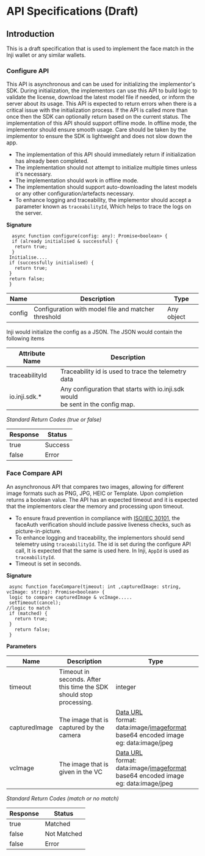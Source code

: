 # API Specifications (Draft)

## Introduction
This is a draft specification that is used to implement the face match in the Inji wallet or any similar wallets. 

### Configure API

This API is asynchronous and can be used for initializing the implementor's SDK. During initialization, the implementors can use this API to build logic to validate the license, download the latest model file if needed, or inform the server about its usage. This API is expected to return errors when there is a critical issue with the initialization process. If the API is called more than once then the SDK can optionally return based on the current status. The implementation of this API should support offline mode. In offline mode, the implementor should ensure smooth usage. Care should be taken by the implementor to ensure the SDK is lightweight and does not slow down the app.
  
* The implementation of this API should immediately return if initialization has already been completed.
* The implementation should not attempt to initialize multiple times unless it's necessary.
* The implementation should work in offline mode.
* The implementation should support auto-downloading the latest models or any other configuration/artefacts necessary. 
* To enhance logging and traceability, the implementor should accept a parameter known as `traceabilityId`, Which helps to trace the logs on the server.

**Signature**

```
  async function configure(config: any): Promise<boolean> {
  if (already initialised & successful) {
   return true;
  }
 Initialise....
 if (successfully initialised) {
   return true;
 }
 return false;
 }
```

| **Name** | **Description**                                     | **Type**   |
| -------- | --------------------------------------------------- | ---------- |
| config   | Configuration with model file and matcher threshold | Any object |


Inji would initialize the config as a JSON. The JSON would contain the following items

 | **Attribute Name** |  **Description**                                     |
 | ------------------ | -----------------------------------------------------|
 | traceabilityId     | Traceability id is used to trace the telemetry data  |
 | io.inji.sdk.*      | Any configuration that starts with io.inji.sdk would <br> be sent in the config map.|                                             |
 

_Standard Return Codes (true or false)_

| **Response** | **Status** |
| ------------ | ---------- |
| true         | Success    |
| false        | Error      |

### Face Compare API

An asynchronous API that compares two images, allowing for different image formats such as PNG, JPG, HEIC or Template. Upon completion returns a boolean value. The API has an expected timeout and it is expected that the implementors clear the memory and processing upon timeout.  

* To ensure fraud prevention in compliance with [ISO/IEC 30101](https://www.iso.org/standard/83828.html), the faceAuth verification should include passive liveness checks, such as picture-in-picture.
* To enhance logging and traceability, the implementors should send telemetry using `traceabilityId`. The id is set during the configure API call, It is expected that the same is used here. In Inji, `AppId` is used as `traceabilityId`.
* Timeout is set in seconds.


**Signature**

```
 async function faceCompare(timeout: int ,capturedImage: string, vcImage: string): Promise<boolean> {
 logic to compare capturedImage & vcImage.....
 setTimeout(cancel);
//logic to match
 if (matched) {
   return true;
 }
   return false;
 }
```

**Parameters**

| **Name**      | **Description**                          | **Type**              |
| ------------- | ---------------------------------------- | --------------------- |
| timeout | Timeout in seconds. After this time the SDK should stop processing. | integer |
| capturedImage | The image that is captured by the camera | [Data URL](https://developer.mozilla.org/en-US/docs/web/http/basics_of_http/data_urls) <br> format: data:image/[imageformat](https://www.iana.org/assignments/media-types/media-types.xhtml#image) base64 encoded image <br> eg: data:image/jpeg |
| vcImage       | The image that is given in the VC | [Data URL](https://developer.mozilla.org/en-US/docs/web/http/basics_of_http/data_urls) <br> format: data:image/[imageformat](https://www.iana.org/assignments/media-types/media-types.xhtml#image) base64 encoded image <br> eg: data:image/jpeg |

_Standard Return Codes (match or no match)_

| R**esponse** | **Status**  |
| ------------ | ----------- |
| true         | Matched     |
| false        | Not Matched |
| false        | Error       |

